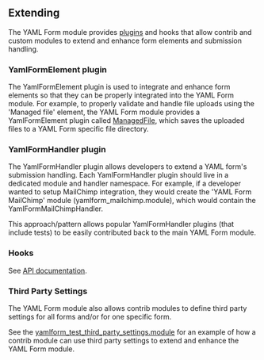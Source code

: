 Extending
---------

The YAML Form module provides [plugins](https://www.drupal.org/developing/api/8/plugins)
and hooks that allow contrib and custom modules to extend and enhance form 
elements and submission handling.

### YamlFormElement plugin

The YamlFormElement plugin is used to integrate and enhance form elements so 
that they can be properly integrated into the YAML Form module. For example,
to properly validate and handle file uploads using the 'Managed file' element, 
the YAML Form module provides a YamlFormElement plugin called 
[ManagedFile](http://cgit.drupalcode.org/yamlform/tree/src/Plugin/YamlFormElement/ManagedFile.php), 
which saves the uploaded files to a YAML Form specific file directory.


### YamlFormHandler plugin

The YamlFormHandler plugin allows developers to extend a YAML form's submission 
handling. Each YamlFormHandler plugin should live in a dedicated 
module and handler namespace. For example, if a developer wanted to setup 
MailChimp integration, they would create the 'YAML Form MailChimp' module 
(yamlform_mailchimp.module), which would contain the YamlFormMailChimpHandler.

This approach/pattern allows popular YamlFormHandler plugins
(that include tests) to be easily contributed back to the main YAML Form module.


### Hooks

See [API documentation](http://cgit.drupalcode.org/yamlform/tree/yamlform.api.php).


### Third Party Settings

The YAML Form module also allows contrib modules to define third party settings
for all forms and/or for one specific form.  

See the [yamlform\_test\_third_party\_settings.module](http://cgit.drupalcode.org/yamlform/tree/tests/modules/yamlform_test_third_party_settings)
for an example of how a contrib module can use third party settings to extend 
and enhance the YAML Form module.
